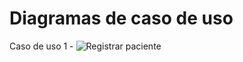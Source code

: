 # Diagramas de caso de uso
Caso de uso 1 -
![Registrar paciente](https://github.com/user-attachments/assets/f584d16a-27f5-4869-b4b7-aadf1a2c1a2c)
